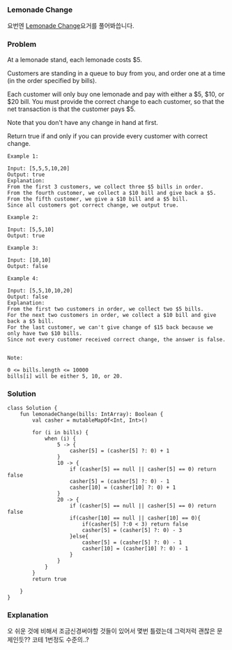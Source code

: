 ###  Lemonade Change


요번엔 [Lemonade Change](https://leetcode.com/problems/lemonade-change/)요거를 풀어봐씁니다.

### Problem

At a lemonade stand, each lemonade costs $5. 

Customers are standing in a queue to buy from you, and order one at a time (in the order specified by bills).

Each customer will only buy one lemonade and pay with either a $5, $10, or $20 bill.  You must provide the correct change to each customer, so that the net transaction is that the customer pays $5.

Note that you don't have any change in hand at first.

Return true if and only if you can provide every customer with correct change.

 
```
Example 1:

Input: [5,5,5,10,20]
Output: true
Explanation: 
From the first 3 customers, we collect three $5 bills in order.
From the fourth customer, we collect a $10 bill and give back a $5.
From the fifth customer, we give a $10 bill and a $5 bill.
Since all customers got correct change, we output true.
```

```
Example 2:

Input: [5,5,10]
Output: true
```

```
Example 3:

Input: [10,10]
Output: false
```

```
Example 4:

Input: [5,5,10,10,20]
Output: false
Explanation: 
From the first two customers in order, we collect two $5 bills.
For the next two customers in order, we collect a $10 bill and give back a $5 bill.
For the last customer, we can't give change of $15 back because we only have two $10 bills.
Since not every customer received correct change, the answer is false.
 
```


```
Note:

0 <= bills.length <= 10000
bills[i] will be either 5, 10, or 20.
```

### Solution

```
class Solution {
    fun lemonadeChange(bills: IntArray): Boolean {
        val casher = mutableMapOf<Int, Int>()

        for (i in bills) {
            when (i) {
                5 -> {
                    casher[5] = (casher[5] ?: 0) + 1
                }
                10 -> {
                    if (casher[5] == null || casher[5] == 0) return false
                    casher[5] = (casher[5] ?: 0) - 1
                    casher[10] = (casher[10] ?: 0) + 1
                }
                20 -> {
                    if (casher[5] == null || casher[5] == 0) return false
                    if(casher[10] == null || casher[10] == 0){
                        if(casher[5] ?:0 < 3) return false
                        casher[5] = (casher[5] ?: 0) - 3
                    }else{
                        casher[5] = (casher[5] ?: 0) - 1
                        casher[10] = (casher[10] ?: 0) - 1
                    }
                }
            }
        }
        return true

    }
}
```

### Explanation

오 쉬운 것에 비해서 조금신경써야할 것들이 있어서 몇번 틀렸는데 그럭저럭 괜찮은 문제인듯?? 코테 1번정도 수준의..?